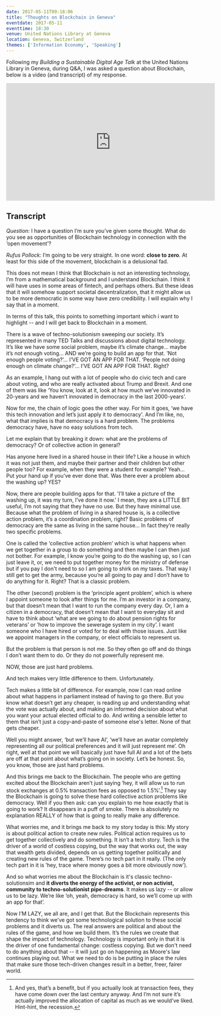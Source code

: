 ```yaml
---
date: 2017-05-11T09:18:06
title: "Thoughts on Blockchain in Geneva"
eventdate: 2017-05-11
eventtime: 18:30
venue: United Nations Library at Geneva
location: Geneva, Switzerland
themes: ['Information Economy', 'Speaking']
---
```


Following my *Building a Sustainable Digital Age Talk* at the United Nations Library in Geneva, during Q&A, I was asked a question about Blockchain, below is a video (and transcript) of my response.  

<iframe width="560" height="315" src="https://www.youtube.com/embed/xu7KklhqUZs" frameborder="0" allowfullscreen></iframe>

## Transcript

*Question:* I have a question I’m sure you’ve given some thought. What do you see as opportunities of Blockchain technology in connection with the ‘open movement’?

*Rufus Pollock:* I’m going to be very straight. In one word: **close to zero**. At least for this side of the movement, blockchain is a delusional fad.

This does not mean I think that Blockchain is not an interesting technology, I’m from a mathematical background and I understand Blockchain. I think it will have uses in some areas of fintech, and perhaps others. But these ideas that it will somehow support societal decentralization, that it might allow us to be more democratic in some way have zero credibility. I will explain why I say that in a moment.

In terms of this talk, this points to something important which i want to highlight -- and I will get back to Blockchain in a moment.

There is a wave of techno-solutionism sweeping our society. It’s represented in many TED Talks and discussions about digital technology. It’s like we have some social problem, maybe it’s climate change… maybe it’s not enough voting… AND we’re going to build an app for that. ’Not enough people voting?’… I’VE GOT AN APP FOR THAT. ‘People not doing enough on climate change?’… I’VE GOT AN APP FOR THAT. Right?

As an example, I hang out with a lot of people who do civic tech and care about voting, and who are really activated about Trump and Brexit. And one of them was like ‘You know, look at it, look at how much we’ve innovated in 20-years and we haven’t innovated in democracy in the last 2000-years'.

Now for me, the chain of logic goes the other way. For him it goes, ‘we have this tech innovation and let’s just apply it to democracy'. And I’m like, no, what that implies is that democracy is a hard problem. The problems democracy have, have no easy solutions from tech.

Let me explain that by breaking it down: what are the problems of democracy? Or of collective action in general?

Has anyone here lived in a shared house in their life? Like a house in which it was not just them, and maybe their partner and their children but other people too? For example, when they were a student for example? Yeah… Put your hand up if you’ve ever done that. Was there ever a problem about the washing up? YES?

Now, there are people building apps for that. 'I’ll take a picture of the washing up, it was my turn, I’ve done it now.' I mean, they are a LITTLE BIT useful, I’m not saying that they have no use. But they have minimal use. Because what the problem of living in a shared house is, is a collective action problem, it’s a coordination problem, right? Basic problems of democracy are the same as living in the same house… In fact they’re really two specific problems.

One is called the ‘collective action problem’ which is what happens when we get together in a group to do something and then maybe I can then just not bother. For example, I know  you’re going to do the washing up, so I can just leave it, or, we need to put together money for the ministry of defense but if you pay I don't need to so I am going to shirk on my taxes. That way I still get to get the army, because you’re all going to pay and I don’t have to do anything for it. Right? That is a classic problem.

The other (second) problem is the ‘principle agent problem’, which is where I appoint someone to look after things for me. I’m an investor in a company, but that doesn’t mean that I want to run the company every day. Or, I am a citizen in a democracy, that doesn’t mean that I want to everyday sit and have to think about ‘what are we going to do about pension rights for veterans’ or ‘how to improve the sewerage system in my city’. I want someone who I have hired or voted for to deal with those issues. Just like we appoint managers in the company, or elect officials to represent us.

But the problem is that person is not me. So they often go off and do things I don’t want them to do. Or they do not powerfully represent me.

NOW, those are just hard problems.

And tech makes very little difference to them. Unfortunately.

Tech makes a little bit of difference. For example, now I can read online about what happens in parliament instead of having to go there. But you know what doesn’t get any cheaper, is reading up and understanding what the vote was actually about, and making an informed decision about what you want your actual elected official to do. And writing a sensible letter to them that isn’t just a copy-and-paste of someone else's letter. None of that gets cheaper.

Well you might answer, ‘but we’ll have AI’, ‘we’ll have an avatar completely representing all our political preferences and it will just represent me’. Oh right, well at that point we will basically just have full AI and a lot of the bets are off at that point about what’s going on in society. Let’s be honest. So, you know, those are just hard problems.

And this brings me back to the Blockchain. The people who are getting excited about the Blockchain aren’t just saying ‘hey, it will allow us to run stock exchanges at 0.5% transaction fees as opposed to 1.5%’.[^1] They say the Blockchain is going to solve these hard collective action problems like democracy. Well if you then ask: can you explain to me how exactly that is going to work? It disappears in a puff of smoke. There is absolutely no explanation REALLY of how that is going to really make any difference.

[^1]: And yes, that’s a benefit, but if you actually look at transaction fees, they have come down over the last century anyway. And I’m not sure it’s actually improved the allocation of capital as much as we would’ve liked. Hint-hint, the recession.

What worries me, and it brings me back to my story today is this: My story is about political action to create new rules. Political action requires us to get together collectively and do something. It isn’t a tech story. Tech is the driver of a world of costless copying, but the way that works out, the way that wealth gets divided, depends on us getting together politically and creating new rules of the game. There’s no tech part in it really. (The only tech part in it is ’hey, trace where money goes a bit more obviously now’).

And so what worries me about the Blockchain is it's classic techno-solutionsim and **it diverts the energy of the activist, or non activist, community to techno-solutionist pipe-dreams**. It makes us lazy -- or allow us to be lazy. We’re like ‘oh, yeah, democracy is hard, so we’ll come up with an app for that’.

Now I’M LAZY, we all are, and I get that. But the Blockchain represents this tendency to think we’ve got some technological solution to these social problems and it diverts us. The real answers are political and about the rules of the game, and how we build them. It’s the rules we create that shape the impact of technology. Technology is important only in that it is the driver of one fundamental change: costless copying. But we don't need to do anything about that -- it will just go on happening as Moore's law continues playing out. What we need to do is be putting in place the rules that make sure those tech-driven changes result in a better, freer, fairer world.


